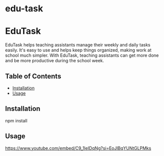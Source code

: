 # edu-task

# EduTask

EduTask helps teaching assistants manage their weekly and daily tasks easily.  It's easy to use and helps keep things organized, making work at school much simpler. With EduTask, teaching assistants can get more done and be more productive during the school week.


## Table of Contents

- [Installation](#installation)
- [Usage](#usage)


## Installation

npm install 

## Usage

https://www.youtube.com/embed/C9_1leIDqNg?si=EoJlBqYUNtGLPMks





